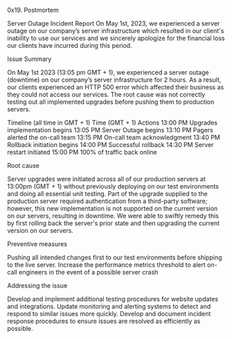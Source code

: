 0x19. Postmortem

Server Outage Incident Report
On May 1st, 2023, we experienced a server outage on our company’s server infrastructure which resulted in our client's inability to use our services and we sincerely apologize for the financial loss our clients have incurred during this period.

Issue Summary

On May 1st 2023 (13:05 pm GMT + 1), we experienced a server outage (downtime) on our company’s server infrastructure for 2 hours. As a result, our clients experienced an HTTP 500 error which affected their business as they could not access our services. The root cause was not correctly testing out all implemented upgrades before pushing them to production servers.

Timeline (all time in GMT + 1)
Time (GMT + 1)	Actions
13:00 PM		Upgrades implementation begins
13:05 PM		Server Outage begins
13:10 PM		Pagers alerted the on-call team
13:15 PM		On-call team acknowledgment
13:40 PM		Rollback initiation begins
14:00 PM		Successful rollback
14:30 PM		Server restart initiated
15:00 PM		100% of traffic back online

Root cause

Server upgrades were initiated across all of our production servers at 13:00pm (GMT + 1) without previously deploying on our test environments and doing all essential unit testing. Part of the upgrade supplied to the production server required authentication from a third-party software; however, this new implementation is not supported on the current version on our servers, resulting in downtime. We were able to swiftly remedy this by first rolling back the server's prior state and then upgrading the current version on our servers.

Preventive measures

Pushing all intended changes first to our test environments before shipping to the live server.
Increase the performance metrics threshold to alert on-call engineers in the event of a possible server crash

Addressing the issue

Develop and implement additional testing procedures for website updates and integrations. 
Update monitoring and alerting systems to detect and respond to similar issues more quickly. 
Develop and document incident response procedures to ensure issues are resolved as efficiently as possible.

